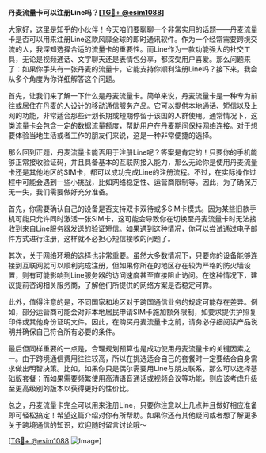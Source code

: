 **丹麦流量卡可以注册Line吗？[[TG💪+ @esim1088](https://t.me/s/esim1088)]**

大家好，这里是知乎的小伙伴！今天咱们要聊聊一个非常实用的话题——丹麦流量卡是否可以用来注册Line这款风靡全球的即时通讯软件。作为一个经常需要跨境交流的人，我深知选择合适的流量卡的重要性。而Line作为一款功能强大的社交工具，无论是视频通话、文字聊天还是表情包分享，都深受用户喜爱。那么问题来了：如果你手头有一张丹麦的流量卡，它能支持你顺利注册Line吗？接下来，我会从多个角度为你详细解答这个问题。

首先，让我们来了解一下什么是丹麦流量卡。简单来说，丹麦流量卡是一种专为前往或居住在丹麦的人设计的移动通信服务产品。它可以提供本地通话、短信以及上网的功能，非常适合那些计划长期或短期停留于该国的人群使用。通常情况下，这类流量卡会包含一定的数据流量额度，帮助用户在丹麦期间保持网络连接。对于想要体验当地生活或者工作的朋友们来说，这是一种非常便捷的选择。

那么回到正题，丹麦流量卡能否用于注册Line呢？答案是肯定的！只要你的手机能够正常接收验证码，并且具备基本的互联网接入能力，那么无论你是使用丹麦流量卡还是其他地区的SIM卡，都可以成功完成Line的注册流程。不过，在实际操作过程中可能会遇到一些小挑战，比如网络稳定性、运营商限制等。因此，为了确保万无一失，我们需要做好充分准备。

首先，你需要确认自己的设备是否支持双卡双待或多SIM卡模式。因为某些旧款手机可能只允许同时激活一张SIM卡，这可能会导致你在切换至丹麦流量卡时无法接收到来自Line服务器发送的验证短信。如果遇到这种情况，你可以尝试通过电子邮件方式进行注册，这样就不必担心短信接收的问题了。

其次，关于网络环境的选择也非常重要。虽然大多数情况下，只要你的设备能够连接到互联网就可以顺利完成注册，但如果你所在的地区存在较为严格的防火墙设置，则有可能影响到Line服务器的访问速度甚至直接阻止访问。在这种情况下，建议提前咨询相关服务商，了解他们所提供的网络方案是否稳定可靠。

此外，值得注意的是，不同国家和地区对于跨国通信业务的规定可能存在差异。例如，部分运营商可能会对非本地居民申请SIM卡施加额外限制，如要求提供护照复印件或其他身份证明文件。因此，在购买丹麦流量卡之前，请务必仔细阅读产品说明并确保自己符合所有必要的条件。

最后但同样重要的一点是，合理规划预算也是成功使用丹麦流量卡的关键因素之一。由于跨境通信费用往往较高，所以在挑选适合自己的套餐时一定要结合自身需求做出明智决策。比如，如果你只是偶尔需要用Line与朋友联系，那么可以选择基础版套餐；而如果需要频繁使用高清语音通话或视频会议等功能，则应该考虑升级至更高级别的版本以获得更好的性价比。

总之，丹麦流量卡完全可以用来注册Line，只要你注意以上几点并且做好相应准备即可轻松搞定！希望这篇介绍对你有所帮助。如果你还有其他疑问或者想了解更多关于跨境通信的知识，欢迎随时留言讨论哦～

[[TG💪+ @esim1088](https://t.me/s/esim1088) ![Image](https://i.postimg.cc/4NQfJmqS/Snipaste-2025-05-13-00-14-12.png)]